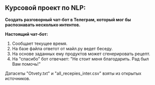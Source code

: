## Курсовой проект по NLP: 
**Создать разговорный чат-бот в Телеграм, который мог бы распознавать несколько интентов.**

**Настоящий чат-бот:**

1. Сообщает текущее время.
2. На базе файла ответот от майл.ру ведет беседу.
3. На основе заданных ему продуктов может сгенерировать рецепт.
4. На "спасибо" бот отвечает: "Не стоит меня благодарить. Рад был Вам помочь!"

Датасеты "Otvety.txt" и "all_recepies_inter.csv" взяты из открытых источников.
